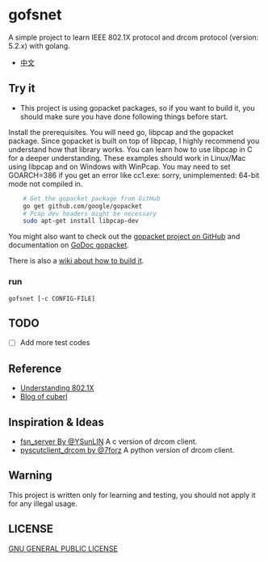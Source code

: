 # gofsnet 
  A simple project to learn IEEE 802.1X protocol and drcom protocol (version: 5.2.x) with golang.

- [中文](https://github.com/artificerpi/gofsnet/blob/master/README-zh.md)

## Try it 
* This project is using gopacket packages, so if you want to build it, you should make sure you have  done following things before start.

Install the prerequisites. You will need go, libpcap and the gopacket package. Since gopacket is built on top of libpcap, I highly recommend you understand how that library works. You can learn how to use libpcap in C for a deeper understanding. These examples should work in Linux/Mac using libpcap and on Windows with WinPcap. You may need to set GOARCH=386 if you get an error like cc1.exe: sorry, unimplemented: 64-bit mode not compiled in.

```bash
	# Get the gopacket package from GitHub
	go get github.com/google/gopacket
	# Pcap dev headers might be necessary
	sudo apt-get install libpcap-dev
```

You might also want to check out the [gopacket project on GitHub](https://github.com/google/gopacket) and documentation on [GoDoc gopacket](https://godoc.org/github.com/google/gopacket).

There is also a [wiki about how to build it](https://github.com/artificerpi/gofsnet/wiki/Build-this-project).

### run
 `gofsnet [-c CONFIG-FILE]`

## TODO
- [ ] Add more test codes

## Reference
* [Understanding 802.1X](https://sites.google.com/site/amitsciscozone/home/switching/802-1x)
* [Blog of cuberl](http://cuberl.com/2016/09/17/make-a-drcom-client-by-yourself/)



## Inspiration & Ideas
* [fsn_server By @YSunLIN](https://github.com/YSunLIN/fsn_server) A c version of drcom client.
* [pyscutclient_drcom by @7forz](https://github.com/scutclient/pyscutclient_drcom) A python version of drcom client.

## Warning
This project is written only for learning and testing, you should not apply it for any illegal usage.

## LICENSE
[GNU GENERAL PUBLIC LICENSE](https://www.gnu.org/licenses/gpl-3.0.en.html)
